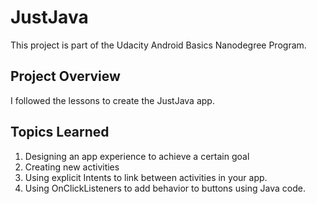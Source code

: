 <h1>JustJava</h1>
This project is part of the Udacity Android Basics Nanodegree Program.

<h2>Project Overview</h2>
I followed the lessons to create the JustJava app.

<h2>Topics Learned</h2>
<ol><li>Designing an app experience to achieve a certain goal</li>
<li>Creating new activities</li>
<li>Using explicit Intents to link between activities in your app.</li>
<li>Using OnClickListeners to add behavior to buttons using Java code.</li></ol>
